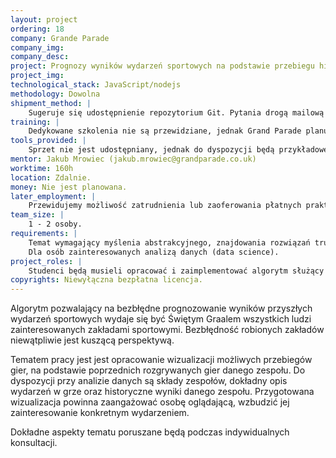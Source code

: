 ```yaml
---
layout: project
ordering: 18
company: Grande Parade
company_img:
company_desc:
project: Prognozy wyników wydarzeń sportowych na podstawie przebiegu historycznych gier
project_img:
technological_stack: JavaScript/nodejs
methodology: Dowolna
shipment_method: |
    Sugeruje się udostępnienie repozytorium Git. Pytania drogą mailową lub na konsultacjach w siedzibie firmy Grand Parade, 2h w tygodniu.
training: |
    Dedykowane szkolenia nie są przewidziane, jednak Grand Parade planuje prowadzić cykl warsztatów na Uniwersytecie w przyszłym semestrze, gdzie będzie poruszana tematyka związana z podstawami wykorzystywanej technologii (JavaScript/nodejs).
tools_provided: |
    Sprzet nie jest udostępniany, jednak do dyspozycji będą przykładowe dane, na których będzie można pracować.
mentor: Jakub Mrowiec (jakub.mrowiec@grandparade.co.uk)
worktime: 160h
location: Zdalnie.
money: Nie jest planowana.
later_employment: |
    Przewidujemy możliwość zatrudnienia lub zaoferowania płatnych praktyk.
team_size: |
    1 - ­2 osoby.
requirements: |
    Temat wymagający myślenia abstrakcyjnego, znajdowania rozwiązań trudnych, nieoczywistych problemów. Zainteresowanie bettingiem lub sportem będzie dużym atutem.
    Dla osób zainteresowanych analizą danych (data science).
project_roles: |
    Studenci będą musieli opracować i zaimplementować algorytm służący do przewidywania wyników meczów.
copyrights: Niewyłączna bezpłatna licencja.
---
```

Algorytm pozwalający na bezbłędne prognozowanie wyników przyszłych wydarzeń sportowych wydaje się być Świętym Graalem wszystkich ludzi zainteresowanych zakładami sportowymi. Bezbłędność robionych zakładów niewątpliwie jest kuszącą perspektywą.

Tematem pracy jest jest opracowanie wizualizacji możliwych przebiegów gier, na podstawie poprzednich rozgrywanych gier danego zespołu. Do dyspozycji przy analizie danych są składy zespołów, dokładny opis wydarzeń w grze oraz historyczne wyniki danego zespołu. Przygotowana wizualizacja powinna zaangażować osobę oglądającą, wzbudzić jej zainteresowanie konkretnym wydarzeniem.

Dokładne aspekty tematu poruszane będą podczas indywidualnych konsultacji.